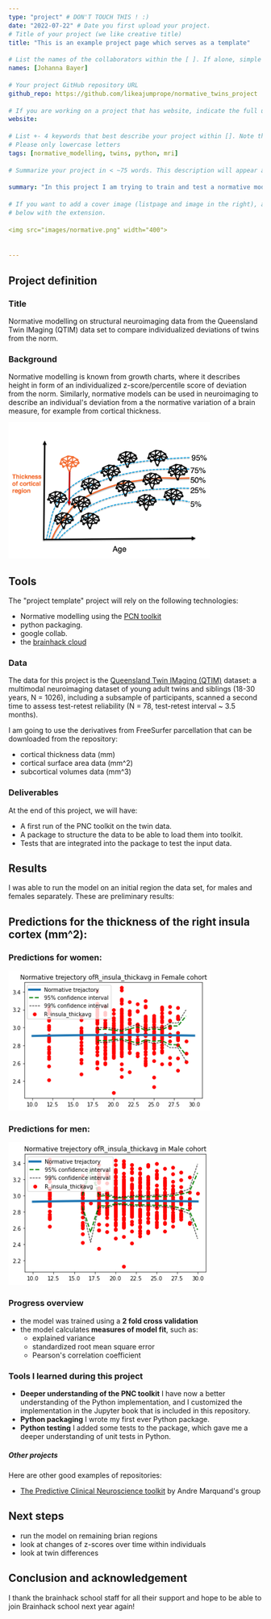 ```yaml
---
type: "project" # DON'T TOUCH THIS ! :)
date: "2022-07-22" # Date you first upload your project.
# Title of your project (we like creative title)
title: "This is an example project page which serves as a template"

# List the names of the collaborators within the [ ]. If alone, simple put your name within []
names: [Johanna Bayer]

# Your project GitHub repository URL
github_repo: https://github.com/likeajumprope/normative_twins_project

# If you are working on a project that has website, indicate the full url including "https://" below or leave it empty.
website:

# List +- 4 keywords that best describe your project within []. Note that the project summary also involves a number of key words. Those are listed on top of the [github repository](https://github.com/PSY6983-2021/project_template), click `manage topics`.
# Please only lowercase letters
tags: [normative_modelling, twins, python, mri]

# Summarize your project in < ~75 words. This description will appear at the top of your page and on the list page with other projects..

summary: "In this project I am trying to train and test a normative model on a neuroimaging data set containing twin longitudinal data. I want to look at both changes of deviations in  z-scores over time and differences in z-scores between twins "

# If you want to add a cover image (listpage and image in the right), add it to your directory and indicate the name
# below with the extension.

<img src="images/normative.png" width="400">


---
```

<!-- This is an html comment and this won't appear in the rendered page. You are now editing the "content" area, the core of your description. Everything that you can do in markdown is allowed below. We added a couple of comments to guide your through documenting your progress. -->

## Project definition

### Title
Normative modelling on structural neuroimaging data from the Queensland Twin IMaging (QTIM) data set to compare individualized deviations of twins from the norm.
### Background

Normative modelling is known from growth charts, where it describes height in form of an individualized z-score/percentile score of deviation from the norm.
Similarly, normative models can be used in neuroimaging to describe an individual's deviation from a the normative variation of a  brain measure, for example from cortical thickness.


<img src="images/normative.png" width="400">

## Tools

The "project template" project will rely on the following technologies:
 * Normative modelling using the [PCN toolkit](https://github.com/amarquand/PCNtoolkit)
 * python packaging.
 * google collab.
 * the [brainhack cloud](https://brainhack.org/brainhack_cloud/)

### Data

The data for this project  is the [Queensland Twin IMaging (QTIM)](https://openneuro.org/datasets/ds004169/versions/1.0.5) dataset: a multimodal neuroimaging dataset of young adult twins and siblings (18-30 years, N = 1026), including a subsample of participants, scanned a second time to assess test-retest reliability (N = 78, test-retest interval ~ 3.5 months).

I am going to use the derivatives from FreeSurfer parcellation that can be downloaded from the repository:
* cortical thickness data (mm)
* cortical surface area data (mm^2)
* subcortical volumes data (mm^3) 


### Deliverables

At the end of this project, we will have:
 - A first run  of the PNC toolkit on the twin data.
 - A package to structure the data to be able to load them into toolkit.
 - Tests that are integrated into the package to test the input data.

## Results

I was able to run the model on an initial region the data set, for males and females separately.
These are preliminary results:

## Predictions for the thickness of the right insula cortex (mm^2):

### Predictions for women:
<img src="./images/females.png" width="400">

### Predictions for men:
<img src="./images/males.png" width="400">

### Progress overview

* the model was trained using a **2 fold cross validation** 
* the model calculates **measures of model fit**, such as:
    * explained variance
    * standardized root mean square error
    * Pearson's correlation coefficient


### Tools I learned during this project

 * **Deeper understanding of the PNC toolkit** I have now a better understanding of the Python implementation, and I customized the implementation in the Jupyter book that is included in this repository.
 * **Python packaging** I wrote my first ever Python package.
 * **Python testing** I added some tests to the package, which gave me a deeper understanding of unit tests in Python.


##### Other projects
Here are other good examples of repositories:
- [The Predictive Clinical Neuroscience toolkit](https://github.com/amarquand/PCNtoolkit) by Andre Marquand's group

## Next steps
* run the model on remaining brian regions
* look at changes of z-scores over time within individuals
* look at twin differences


## Conclusion and acknowledgement
I thank the brainhack school staff for all their support and hope to be able to join Brainhack school next year again!
